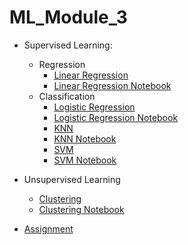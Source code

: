 # ML_Module_3

- Supervised Learning:
   - Regression
        - [Linear Regression](Linear-regression.md)
        - [Linear Regression Notebook](Linear-regression.ipynb)
   - Classification
	 - [Logistic Regression](LogisticRegression.md)
	 - [Logistic Regression Notebook](LogisticRegression.ipynb)
	 - [KNN](KNN.md) 
	 - [KNN Notebook](KNN.ipynb)
	 - [SVM](SVM.md)
	 - [SVM Notebook](SVM.ipynb)
       
- Unsupervised Learning
	- [Clustering](Clustering.md)
	- [Clustering Notebook](https://github.com/Learn-Write-Repeat/ml/blob/main/Clustering/SharathChandrika_ML_clustering.ipynb) 
- [Assignment](Assignment.md)
